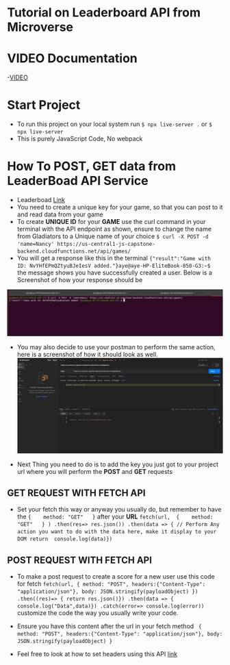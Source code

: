 # Tutorial on Leaderboard API from Microverse

# VIDEO Documentation
-[VIDEO](https://www.youtube.com/watch?v=nDz4sDN9sPk)

# Start Project

- To run this project on your local system run `$ npx live-server .` or `$ npx live-server`
- This is purely JavaScript Code, No webpack

# How To POST, GET data from LeaderBoad API Service
- Leaderboad [Link](https://www.notion.so/Leaderboard-API-service-24c0c3c116974ac49488d4eb0267ade3)
- You need to create a unique key for your game, so that you can post to it and read data from your game
- To create **UNIQUE ID** for your **GAME** use the curl command in your terminal with the API endpoint as shown, ensure to change the name from Gladiators to a Unique name of your choice `$ curl -X POST -d 'name=Nancy' https://us-central1-js-capstone-backend.cloudfunctions.net/api/games/
`
- You will get a response like this in the terminal `{"result":"Game with ID: NvYHfEPmQZtyuBJeIesV added."}aye@aye-HP-EliteBook-850-G3:~$ ` the message shows you have successfully created a user. Below is a Screenshot of how  your response should be

![screenshot](/images/Curl01.png)

- You may also decide to use your postman to perform the same action, here is a screenshot of how it should look as well.
![screenshot](/images/CurlPostMan.png)

- Next Thing you need to do is to add the key you just got to your project url where you will perform the **POST** and **GET** requests

## GET REQUEST WITH FETCH API
 
 - Set your fetch this way or anyway you usually do, but remember to have the `{    method: "GET"   }` after your **URL** `fetch(url, 
    {    method: "GET"   }
   )
   .then(res=> res.json())
   .then(data => {
    // Perform Any action you want to do with the data here, make it display to your DOM
   return  console.log(data)})`

## POST REQUEST WITH FETCH API

- To make a post request to create a score for a new user use this code for fetch `
 fetch(url, {
        method: "POST",
        headers:{"Content-Type": "application/json"},
        body: JSON.stringify(payloadObject)
    })
    .then((res)=> {
        return res.json()})
    .then(data => {
        console.log("Data",data)})
    .catch(error=> console.log(error))
` customize the code the way you usually write your code. 

- Ensure you have this content after the url in your fetch method ` {
        method: "POST",
        headers:{"Content-Type": "application/json"},
        body: JSON.stringify(payloadObject)
    }`

- Feel free to look at how to set headers using this API [link](https://rapidapi.com/digiwalls/api/free-to-play-games-database)